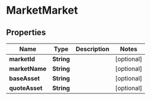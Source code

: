 # MarketMarket

## Properties
Name | Type | Description | Notes
------------ | ------------- | ------------- | -------------
**marketId** | **String** |  |  [optional]
**marketName** | **String** |  |  [optional]
**baseAsset** | **String** |  |  [optional]
**quoteAsset** | **String** |  |  [optional]
